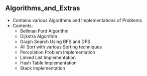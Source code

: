 ## Algorithms_and_Extras

- Contains various Algorithms and Implementations of Problems
- Contents:
  - Bellman Ford Algorithm 
  - Dijkstra Algorithm
  - Graph Search Using BFS and DFS
  - All Sort with various Sorting techniques
  - Percolation Problem Implementation
  - Linked List Implementation
  - Hash Table Implementation
  - Stack Implementation
